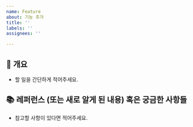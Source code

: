 ```yaml
---
name: Feature
about: 기능 추가
title: ''
labels: ''
assignees: ''

---
```


## 📌 개요
- 할 일을 간단하게 적어주세요.

## 📚 레퍼런스 (또는 새로 알게 된 내용) 혹은 궁금한 사항들
- 참고할 사항이 있다면 적어주세요.
